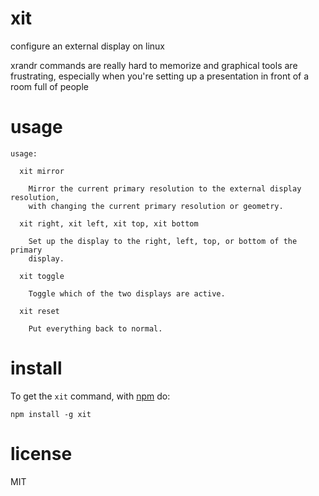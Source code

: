 # xit

configure an external display on linux

xrandr commands are really hard to memorize and graphical tools are frustrating,
especially when you're setting up a presentation in front of a room full of
people

# usage

```
usage:

  xit mirror

    Mirror the current primary resolution to the external display resolution,
    with changing the current primary resolution or geometry.

  xit right, xit left, xit top, xit bottom

    Set up the display to the right, left, top, or bottom of the primary
    display.

  xit toggle

    Toggle which of the two displays are active.

  xit reset

    Put everything back to normal.

```

# install

To get the `xit` command, with [npm](https://npmjs.org) do:

```
npm install -g xit
```

# license

MIT
